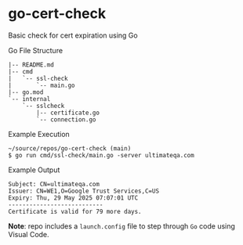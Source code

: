 # go-cert-check
Basic check for cert expiration using Go

Go File Structure
```
|-- README.md
|-- cmd
|   `-- ssl-check
|       `-- main.go
|-- go.mod
`-- internal
    `-- sslcheck
        |-- certificate.go
        `-- connection.go
```

Example Execution
``` 
~/source/repos/go-cert-check (main)
$ go run cmd/ssl-check/main.go -server ultimateqa.com
```

Example Output
```
Subject: CN=ultimateqa.com
Issuer: CN=WE1,O=Google Trust Services,C=US
Expiry: Thu, 29 May 2025 07:07:01 UTC
---------------------------
Certificate is valid for 79 more days.
```

**Note**: repo includes a `launch.config` file to step through `Go` code using Visual Code.